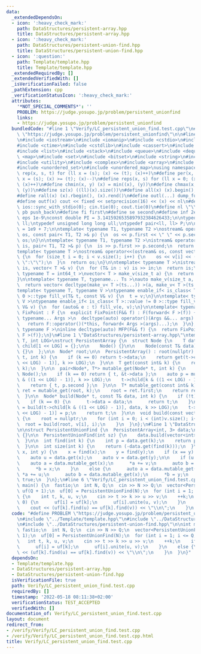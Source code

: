 ```yaml
---
data:
  _extendedDependsOn:
  - icon: ':heavy_check_mark:'
    path: DataStructures/persistent-array.hpp
    title: DataStructures/persistent-array.hpp
  - icon: ':heavy_check_mark:'
    path: DataStructures/persistent-union-find.hpp
    title: DataStructures/persistent-union-find.hpp
  - icon: ':question:'
    path: Template/template.hpp
    title: Template/template.hpp
  _extendedRequiredBy: []
  _extendedVerifiedWith: []
  _isVerificationFailed: false
  _pathExtension: cpp
  _verificationStatusIcon: ':heavy_check_mark:'
  attributes:
    '*NOT_SPECIAL_COMMENTS*': ''
    PROBLEM: https://judge.yosupo.jp/problem/persistent_unionfind
    links:
    - https://judge.yosupo.jp/problem/persistent_unionfind
  bundledCode: "#line 1 \"Verify/LC_persistent_union_find.test.cpp\"\n#define PROBLEM\
    \ \"https://judge.yosupo.jp/problem/persistent_unionfind\"\n\n#line 1 \"Template/template.hpp\"\
    \n#include <iostream>\n#include <iomanip>\n#include <cstdio>\n#include <cmath>\n\
    #include <ctime>\n#include <cstdlib>\n#include <cassert>\n#include <vector>\n\
    #include <list>\n#include <stack>\n#include <queue>\n#include <deque>\n#include\
    \ <map>\n#include <set>\n#include <bitset>\n#include <string>\n#include <algorithm>\n\
    #include <utility>\n#include <complex>\n#include <array>\n#include <random>\n\
    #include <unordered_set>\n#include <unordered_map>\nusing namespace std;\n\n#define\
    \ rep(x, s, t) for (ll x = (s); (x) <= (t); (x)++)\n#define per(x, s, t) for (ll\
    \ x = (s); (x) >= (t); (x)--)\n#define reps(x, s) for (ll x = 0; (x) < (ll)(s).size();\
    \ (x)++)\n#define chmin(x, y) (x) = min((x), (y))\n#define chmax(x, y) (x) = max((x),\
    \ (y))\n#define sz(x) ((ll)(x).size())\n#define all(x) (x).begin(), (x).end()\n\
    #define rall(x) (x).rbegin(), (x).rend()\n#define outl(...) dump_func(__VA_ARGS__)\n\
    #define outf(x) cout << fixed << setprecision(16) << (x) << nl\n#define fastio\
    \ ios::sync_with_stdio(0); cin.tie(0); cout.tie(0)\n#define nl \"\\n\"\n#define\
    \ pb push_back\n#define fi first\n#define se second\n#define inf 2e18\n#define\
    \ eps 1e-9\nconst double PI = 3.1415926535897932384626433;\n\ntypedef long long\
    \ ll;\ntypedef unsigned long long ull;\ntypedef pair<ll, ll> P;\n\nconst int mod\
    \ = 1e9 + 7;\n\ntemplate< typename T1, typename T2 >\nostream& operator<<(ostream&\
    \ os, const pair< T1, T2 >& p) {\n  os << p.first << \" \" << p.second;\n  return\
    \ os;\n}\n\ntemplate< typename T1, typename T2 >\nistream& operator>>(istream&\
    \ is, pair< T1, T2 >& p) {\n  is >> p.first >> p.second;\n  return is;\n}\n\n\
    template< typename T >\nostream& operator<<(ostream& os, const vector< T >& v)\
    \ {\n  for (size_t i = 0; i < v.size(); i++) {\n    os << v[i] << (i + 1 != v.size()?\"\
    \ \":\"\");\n  }\n  return os;\n}\n\ntemplate< typename T >\nistream& operator>>(istream&\
    \ is, vector< T >& v) {\n  for (T& in : v) is >> in;\n  return is;\n}\n\ntemplate<\
    \ typename T = int64_t >\nvector< T > make_v(size_t a) {\n  return vector< T >(a);\n\
    }\n\ntemplate< typename T, typename... Ts >\nauto make_v(size_t a, Ts... ts) {\n\
    \  return vector< decltype(make_v< T >(ts...)) >(a, make_v< T >(ts...));\n}\n\n\
    template< typename T, typename V >\ntypename enable_if< is_class< T >::value ==\
    \ 0 >::type fill_v(T& t, const V& v) {\n  t = v;\n}\n\ntemplate< typename T, typename\
    \ V >\ntypename enable_if< is_class< T >::value != 0 >::type fill_v(T& t, const\
    \ V& v) {\n  for (auto& e : t) fill_v(e, v);\n}\n\ntemplate< typename F >\nstruct\
    \ FixPoint : F {\n  explicit FixPoint(F&& f) : F(forward< F >(f)) {}\n\n  template<\
    \ typename... Args >\n  decltype(auto) operator()(Args &&... args) const {\n \
    \   return F::operator()(*this, forward< Args >(args)...);\n  }\n};\n\ntemplate<\
    \ typename F >\ninline decltype(auto) MFP(F&& f) {\n  return FixPoint< F >{forward<\
    \ F >(f)};\n}\n#line 1 \"DataStructures/persistent-array.hpp\"\ntemplate<typename\
    \ T, int LOG>\nstruct PersistentArray {\n  struct Node {\n    T data;\n    Node*\
    \ child[1 << LOG] = {};\n\n    Node() {}\n\n    Node(const T& data) : data(data)\
    \ {}\n  };\n\n  Node* root;\n\n  PersistentArray() : root(nullptr) {}\n\n  T get(Node*\
    \ t, int k) {\n    if (k == 0) return t->data;\n    return get(t->child[k & ((1\
    \ << LOG) - 1)], k >> LOG);\n  }\n\n  T get(const int& k) {\n    return get(root,\
    \ k);\n  }\n\n  pair<Node*, T*> mutable_get(Node* t, int k) {\n    t = t?new Node(*t):new\
    \ Node();\n    if (k == 0) return { t, &t->data };\n    auto p = mutable_get(t->child[k\
    \ & ((1 << LOG) - 1)], k >> LOG);\n    t->child[k & ((1 << LOG) - 1)] = p.first;\n\
    \    return { t, p.second };\n  }\n\n  T* mutable_get(const int& k) {\n    auto\
    \ ret = mutable_get(root, k);\n    root = ret.first;\n    return ret.second;\n\
    \  }\n\n  Node* build(Node* t, const T& data, int k) {\n    if (!t) t = new Node();\n\
    \    if (k == 0) {\n      t->data = data;\n      return t;\n    }\n    auto p\
    \ = build(t->child[k & ((1 << LOG) - 1)], data, k >> LOG);\n    t->child[k & ((1\
    \ << LOG) - 1)] = p;\n    return t;\n  }\n\n  void build(const vector< T >& v)\
    \ {\n    root = nullptr;\n    for (int i = 0; i < (int)v.size(); i++) {\n    \
    \  root = build(root, v[i], i);\n    }\n  }\n};\n#line 1 \"DataStructures/persistent-union-find.hpp\"\
    \n\nstruct PersistentUnionFind {\n  PersistentArray<int, 3> data;\n\n  PersistentUnionFind()\
    \ {}\n\n  PersistentUnionFind(int sz) {\n    data.build(vector<int>(sz, -1));\n\
    \  }\n\n  int find(int k) {\n    int p = data.get(k);\n    return p >= 0?find(p):k;\n\
    \  }\n\n  int size(int k) {\n    return (-data.get(find(k)));\n  }\n\n  bool unite(int\
    \ x, int y) {\n    x = find(x);\n    y = find(y);\n    if (x == y) return false;\n\
    \    auto u = data.get(x);\n    auto v = data.get(y);\n\n    if (u < v) {\n  \
    \    auto a = data.mutable_get(x);\n      *a += v;\n      auto b = data.mutable_get(y);\n\
    \      *b = x;\n    }\n    else {\n      auto a = data.mutable_get(y);\n     \
    \ *a += u;\n      auto b = data.mutable_get(x);\n      *b = y;\n    }\n    return\
    \ true;\n  }\n};\n#line 6 \"Verify/LC_persistent_union_find.test.cpp\"\n\nint\
    \ main() {\n  fastio;\n  int N, Q;\n  cin >> N >> Q;\n  vector<PersistentUnionFind>\
    \ uf(Q + 1);\n  uf[0] = PersistentUnionFind(N);\n  for (int i = 1; i <= Q; i++)\
    \ {\n    int t, k, u, v;\n    cin >> t >> k >> u >> v;\n    ++k;\n    if (t ==\
    \ 0) {\n      uf[i] = uf[k];\n      uf[i].unite(u, v);\n    }\n    else {\n  \
    \    cout << (uf[k].find(u) == uf[k].find(v)) << \"\\n\";\n    }\n  }\n}\n"
  code: "#define PROBLEM \"https://judge.yosupo.jp/problem/persistent_unionfind\"\n\
    \n#include \"../Template/template.hpp\"\n#include \"../DataStructures/persistent-array.hpp\"\
    \n#include \"../DataStructures/persistent-union-find.hpp\"\n\nint main() {\n \
    \ fastio;\n  int N, Q;\n  cin >> N >> Q;\n  vector<PersistentUnionFind> uf(Q +\
    \ 1);\n  uf[0] = PersistentUnionFind(N);\n  for (int i = 1; i <= Q; i++) {\n \
    \   int t, k, u, v;\n    cin >> t >> k >> u >> v;\n    ++k;\n    if (t == 0) {\n\
    \      uf[i] = uf[k];\n      uf[i].unite(u, v);\n    }\n    else {\n      cout\
    \ << (uf[k].find(u) == uf[k].find(v)) << \"\\n\";\n    }\n  }\n}"
  dependsOn:
  - Template/template.hpp
  - DataStructures/persistent-array.hpp
  - DataStructures/persistent-union-find.hpp
  isVerificationFile: true
  path: Verify/LC_persistent_union_find.test.cpp
  requiredBy: []
  timestamp: '2022-05-18 08:11:38+02:00'
  verificationStatus: TEST_ACCEPTED
  verifiedWith: []
documentation_of: Verify/LC_persistent_union_find.test.cpp
layout: document
redirect_from:
- /verify/Verify/LC_persistent_union_find.test.cpp
- /verify/Verify/LC_persistent_union_find.test.cpp.html
title: Verify/LC_persistent_union_find.test.cpp
---
```

